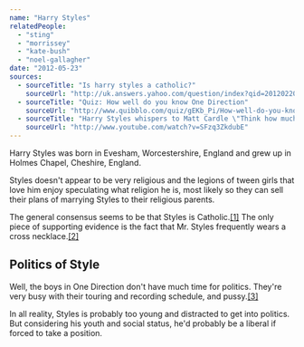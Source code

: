 ```yaml
---
name: "Harry Styles"
relatedPeople:
  - "sting"
  - "morrissey"
  - "kate-bush"
  - "noel-gallagher"
date: "2012-05-23"
sources:
  - sourceTitle: "Is harry styles a catholic?"
    sourceUrl: "http://uk.answers.yahoo.com/question/index?qid=20120220133017AAvA5lw"
  - sourceTitle: "Quiz: How well do you know One Direction"
    sourceUrl: "http://www.quibblo.com/quiz/gEKb_Pi/How-well-do-you-know-One-Direction-D?view_quiz=1"
  - sourceTitle: "Harry Styles whispers to Matt Cardle \"Think how much pussy you're gonna get\" on X Factor"
    sourceUrl: "http://www.youtube.com/watch?v=SFzq3ZkdubE"
---
```


Harry Styles was born in Evesham, Worcestershire, England and grew up in Holmes Chapel, Cheshire, England.

Styles doesn't appear to be very religious and the legions of tween girls that love him enjoy speculating what religion he is, most likely so they can sell their plans of marrying Styles to their religious parents.

The general consensus seems to be that Styles is Catholic.<a class="source-citation" href="#http://uk.answers.yahoo.com/question/index?qid=20120220133017AAvA5lw" title="Is harry styles a catholic?">[1]</a> The only piece of supporting evidence is the fact that Mr. Styles frequently wears a cross necklace.<a class="source-citation" href="#http://www.quibblo.com/quiz/gEKb_Pi/How-well-do-you-know-One-Direction-D?view_quiz=1" title="Quiz: How well do you know One Direction">[2]</a>

## Politics of Style

Well, the boys in One Direction don't have much time for politics. They're very busy with their touring and recording schedule, and pussy.<a class="source-citation" href="#http://www.youtube.com/watch?v=SFzq3ZkdubE" title="Harry Styles whispers to Matt Cardle &quot;Think how much pussy you&apos;re gonna get&quot; on X Factor">[3]</a>

In all reality, Styles is probably too young and distracted to get into politics. But considering his youth and social status, he'd probably be a liberal if forced to take a position.